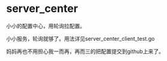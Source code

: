 # server_center

小小的配置中心，用轮询拉配置。

小小服务，轮询就够了。用法详见server_center_client_test.go

妈妈再也不用担心我一而再，再而三的把配置提交到github上来了。